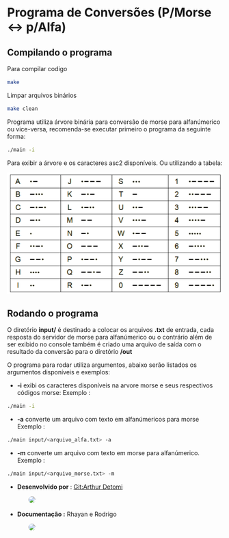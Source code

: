 # Programa de Conversões (P/Morse <-> p/Alfa)

##  Compilando o programa

Para compilar codigo
```bash
make 
``` 
Limpar arquivos binários
```bash
make clean
```

Programa utiliza árvore binária para conversão de morse para alfanúmerico ou vice-versa, recomenda-se executar primeiro o programa da seguinte forma:

```bash
./main -i
```
Para exibir a árvore e os caracteres asc2 disponíveis.
Ou utilizando a tabela:

![TabelaMorse](documentacao/tabela-morse.png)

## Rodando o programa

O diretório **input/** é destinado a colocar os arquivos **.txt** de entrada, cada resposta do servidor de morse para alfanúmerico ou o contrário além de ser exibido no console também é criado uma arquivo de saída com o resultado da conversão para o diretório **/out** 

O programa para rodar utiliza argumentos, abaixo serão listados os argumentos disponíveis e exemplos:
- **-i** exibi os caracteres disponíveis na arvore morse e seus respectivos códigos morse:
Exemplo :
```bash
./main -i
```
- **-a** converte um arquivo com texto em alfanúmericos para morse
Exemplo :
```bash
./main input/<arquivo_alfa.txt> -a
```
- **-m** converte um arquivo com texto em morse para alfanúmerico.
Exemplo :
```bash
./main input/<arquivo_morse.txt> -m
```
- **Desenvolvido por** : [Git:Arthur Detomi](https://github.com/ArthurDetomi) 

<img src="https://avatars.githubusercontent.com/u/99772832?v=4" style="width:100px;margin-left:50px;border-radius:50px;">


- **Documentação :** Rhayan e Rodrigo

<img src="https://avatars.githubusercontent.com/u/102100725?v=4" style="width:100px;margin-left:50px;border-radius:50px;">